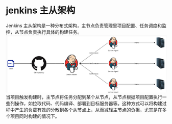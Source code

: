 # jenkins 主从架构

Jenkins 主从架构是一种分布式架构，主节点负责管理里项目配置、任务调度和监控，从节点负责执行具体的构建任务。
![jenkins_master_slave](./img/jenkins_master_slave.png)
当项目触发构建时，主节点将任务分配到某个从节点，从节点根据项目配置执行一些列操作，如拉取代码、代码编译、部署到目标服务器等。这种方式可以将构建过程中产生的负载有效的分散到各个从节点上，从而减轻主节点的负担，尤其是在多个项目同时构建的情况下。
